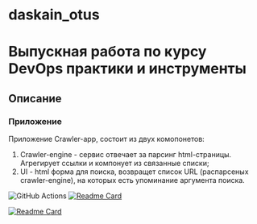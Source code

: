 # daskain_otus
# Выпускная работа по курсу DevOps практики и инструменты

## Описание
### Приложение

Приложение Crawler-app, состоит из двух комопонетов:
 1. Crawler-engine - сервис отвечает за парсинг html-страницы. Агрегирует ссылки и компонует из связанные списки;
 2. UI - html форма для поиска, возвращет список URL (распарсеных crawler-engine), на которых есть упоминание аргумента поиска.

![GitHub Actions](https://img.shields.io/badge/github%20actions-%232671E5.svg?style=for-the-badge&logo=githubactions&logoColor=white)
[![Readme Card](https://github-readme-stats.vercel.app/api/pin/?username=anuraghazra&repo=github-readme-stats)](https://github.com/express42/search_engine_crawler)

[![Readme Card](https://github-readme-stats.vercel.app/api/pin/?username=anuraghazra&repo=github-readme-stats)](https://github.com/express42/search_engine_ui)
